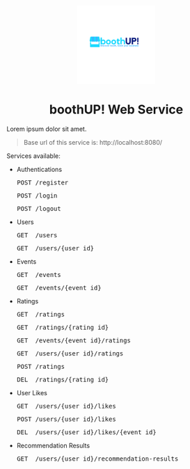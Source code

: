 <p align="center">
  <img src="/img/logo.png" alt="Logo" height="180" />
</p>

<h1 align="center">boothUP! Web Service</h1>

Lorem ipsum dolor sit amet.

> Base url of this service is: http://localhost:8080/

Services available:

- Authentications
  <pre>POST /register</pre>
  <pre>POST /login</pre>
  <pre>POST /logout</pre>

- Users
  <pre>GET  /users</pre>
  <pre>GET  /users/{user_id}</pre>

- Events
  <pre>GET  /events</pre>
  <pre>GET  /events/{event_id}</pre>

- Ratings
  <pre>GET  /ratings</pre>
  <pre>GET  /ratings/{rating_id}</pre>
  <pre>GET  /events/{event_id}/ratings</pre>
  <pre>GET  /users/{user_id}/ratings</pre>
  <pre>POST /ratings</pre>
  <pre>DEL  /ratings/{rating_id}</pre>

- User Likes
  <pre>GET  /users/{user_id}/likes</pre>
  <pre>POST /users/{user_id}/likes</pre>
  <pre>DEL  /users/{user_id}/likes/{event_id}</pre>

- Recommendation Results
  <pre>GET  /users/{user_id}/recommendation-results</pre>
